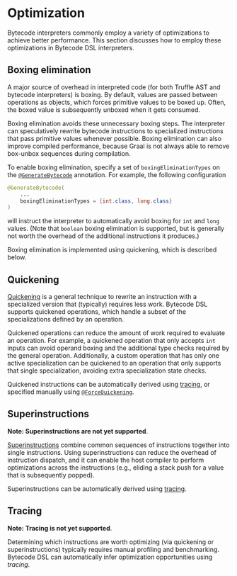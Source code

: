 # Optimization

Bytecode interpreters commonly employ a variety of optimizations to achieve better performance.
This section discusses how to employ these optimizations in Bytecode DSL interpreters.

## Boxing elimination

A major source of overhead in interpreted code (for both Truffle AST and bytecode interpreters) is boxing.
By default, values are passed between operations as objects, which forces primitive values to be boxed up.
Often, the boxed value is subsequently unboxed when it gets consumed.

Boxing elimination avoids these unnecessary boxing steps.
The interpreter can speculatively rewrite bytecode instructions to specialized instructions that pass primitive values whenever possible.
Boxing elimination can also improve compiled performance, because Graal is not always able to remove box-unbox sequences during compilation.

To enable boxing elimination, specify a set of `boxingEliminationTypes` on the [`@GenerateBytecode`](https://github.com/oracle/graal/blob/master/truffle/src/com.oracle.truffle.api.bytecode./src/com/oracle/truffle/api/bytecode/GenerateBytecode.java) annotation. For example, the following configuration

```java
@GenerateBytecode(
    ...
    boxingEliminationTypes = {int.class, long.class}
)
```

will instruct the interpreter to automatically avoid boxing for `int` and `long` values. (Note that `boolean` boxing elimination is supported, but is generally not worth the overhead of the additional instructions it produces.)

Boxing elimination is implemented using quickening, which is described below.

## Quickening

[Quickening](https://dl.acm.org/doi/10.1145/1869631.1869633) is a general technique to rewrite an instruction with a specialized version that (typically) requires less work.
Bytecode DSL supports quickened operations, which handle a subset of the specializations defined by an operation.

Quickened operations can reduce the amount of work required to evaluate an operation.
For example, a quickened operation that only accepts `int` inputs can avoid operand boxing and the additional type checks required by the general operation.
Additionally, a custom operation that has only one active specialization can be quickened to an operation that only supports that single specialization, avoiding extra specialization state checks.

Quickened instructions can be automatically derived using [tracing](#tracing), or specified manually using [`@ForceQuickening`](https://github.com/oracle/graal/blob/master/truffle/src/com.oracle.truffle.api.bytecode./src/com/oracle/truffle/api/bytecode/ForceQuickening.java).


## Superinstructions

**Note: Superinstructions are not yet supported**.

[Superinstructions](https://dl.acm.org/doi/abs/10.1145/1059579.1059583) combine common sequences of instructions together into single instructions.
Using superinstructions can reduce the overhead of instruction dispatch, and it can enable the host compiler to perform optimizations across the instructions (e.g., eliding a stack push for a value that is subsequently popped).

Superinstructions can be automatically derived using [tracing](#tracing).


## Tracing

**Note: Tracing is not yet supported**.

Determining which instructions are worth optimizing (via quickening or superinstructions) typically requires manual profiling and benchmarking.
Bytecode DSL can automatically infer optimization opportunities using *tracing*.

<!--

First, the DSL allows you to generate a *tracing interpreter* to collect data about the executed bytecode (e.g., common instruction sequences).
Then, executed on a representative corpus of programs, the interpreter collects tracing data and infers a set of optimization decisions (e.g., "create a superinstruction with instructions X, Y, and Z").
Finally, the interpreter can be rebuilt with these decisions, and the optimized instructions will be automatically included in the generated interpreter.

The following sections describe the tracing process in more detail.

### Step 1: Build the tracing interpreter

Tracing is built around the concept of a *decisions file*.
The decisions file encodes a set of optimization decisions (e.g., quickenings or superinstructions).

To prepare your Bytecode DSL interpreter for tracing, first specify a path for the decisions file using the `decisionsFile = "..."` attribute of the top-level `@GenerateBytecode` annotation.
The path is relative to the current file.
It is recommended to store decisions in a file named `"decisions.json"`.
It is also recommended to check the decisions file in to version control and to update it whenever significant changes to the interpreter specification are made.


Then we can recompile the Bytecode DSL interpreter for tracing. This will create a modified version of the interpreter that traces bytecode execution at run time.
To do this, recompile the project with the `truffle.dsl.BytecodeEnableTracing=true` annotation processor flag. This can be done in `mx` using:

```sh
mx build -f -A-Atruffle.dsl.BytecodeEnableTracing=true
```

### Step 2: Collect tracing data

When the tracing interpreter is run on one or more programs (the tracing *corpus*), it collects tracing data that is used to infer optimization decisions.
Though tracing is automated, selecting the corpus should be an intentional process:

* The corpus should be representative of actual code written in the guest language. Ideally, the corpus should not be a suite of micro-benchmarks, but should instead be composed of real-world applications.
* Bytecode DSL will try to optimize for specific patterns found in the corpus. For this reason, if guest language code is typically written in multiple different styles/paradigms, they should all be represented in the corpus.
* In general, Bytecode DSL uses heuristics to make *the corpus* run as best as it can. It infers optimization decisions that may not generalize to other guest programs. You should use external benchmarks (that do not belong to the corpus) to validate the efficacy of the optimization decisions.

**TODO: can we avoid the state file?**

To run the corpus with tracing enabled, you must first create a *state file*, which is used to persist tracing data across executions.
Here, we will store it in `/tmp`:

```
touch /tmp/state.json
```

Then, run the tracing interpreter on each program in the corpus, specifying the state path via the as `engine.BytecodeTracingState` Polyglot option.
Each program in the corpus should be run serially (locking the state file is used to prevent concurrent runs).
Each program may use internally multithreading, but any non-determinism is discouraged, as it may make the optimization decisions non-deterministic as well.

If you want to see a summary of optimization decisions, you can also set the `engine.BytecodeDumpDecisions` Polyglot option to `true`. This will print the resulting decisions to the Polyglot log.

After each program in the corpus is executed, the decisions file specified with `decisionsFile` is automatically updated with the current set of optimization decisions.

### Step 3: Apply optimization decisions

To apply the optimization decisions, simply recompile the interpreter without the tracing enabled. For example, with `mx`, just run:

```sh
mx build -f
```

This will regenerate the interpreter without the tracing calls. Bytecode DSL will take the decisions (stored in the decisions file) into account when generating the bytecode interpreter.

### (Optional) Manually overriding the decisions

In addition to the decisions automatically inferred with tracing, you may wish to manually to specify additional optimization decisions to Bytecode DSL.
The `@GenerateBytecode` annotation has a second attribute, `decisionOverrideFiles`, whereby you can specify additional `json` files with these manually-encoded decisions. The format for the decisions is described below.

#### Decisions file format


-->
